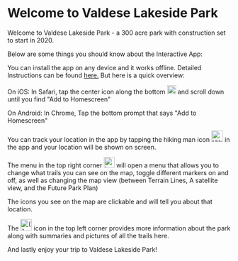# Welcome to Valdese Lakeside Park

Welcome to Valdese Lakeside Park - a 300 acre park with construction set
to start in 2020. 

Below are some things you should know about the Interactive App:

You can install the app on any device and it works offline. Detailed Instructions can be found <a href="http://zakklab.valdese.info/vlp/smart-install/" target="_blank">here.</a> But here is a quick overview:

On iOS: In Safari, tap the center icon along the bottom   <img src="https://zakklab.valdese.info/files/iOSshare.png"  width=20px title="Share Button">  and scroll down until you find "Add to Homescreen"

On Android: In Chrome, Tap the bottom prompt that says "Add to Homescreen"

You can track your location in the app by tapping the hiking man icon  <img src="https://zakklab.valdese.info/files/yah1.png" width=26px title="Hiking Man Icon">  in the app and your location will be shown on screen.

The menu in the top right corner <img src="https://zakklab.valdese.info/files/layers.png" width=24px title="Layer Button"> will open a menu that allows you to change what trails you can see on the map, toggle different markers on and off, as well as changing the map view (between Terrain Lines, A satellite view, and the Future Park Plan)

The icons you see on the map are clickable and will tell you about that location.

The <img src="https://zakklab.valdese.info/files/i.png" width=26px title="(i) button"> icon in the top left corner provides more information about the park along with summaries and pictures of all the trails here.

And lastly enjoy your trip to Valdese Lakeside Park!